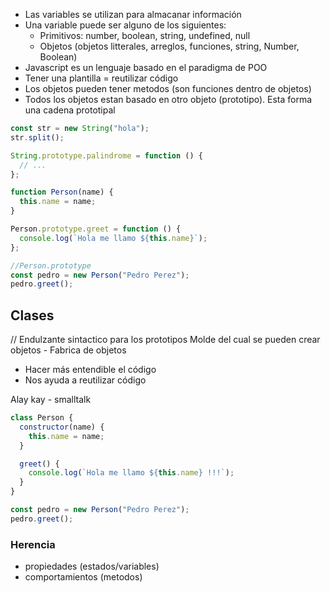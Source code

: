 - Las variables se utilizan para almacanar información
- Una variable puede ser alguno de los siguientes:
  - Primitivos: number, boolean, string, undefined, null
  - Objetos (objetos litterales, arreglos, funciones, string, Number, Boolean)
- Javascript es un lenguaje basado en el paradigma de POO
- Tener una plantilla = reutilizar código
- Los objetos pueden tener metodos (son funciones dentro de objetos)
- Todos los objetos estan basado en otro objeto (prototipo). Esta forma una cadena prototipal

```js
const str = new String("hola");
str.split();

String.prototype.palindrome = function () {
  // ...
};
```

```js
function Person(name) {
  this.name = name;
}

Person.prototype.greet = function () {
  console.log(`Hola me llamo ${this.name}`);
};

//Person.prototype
const pedro = new Person("Pedro Perez");
pedro.greet();
```

## Clases

// Endulzante sintactico para los prototipos
Molde del cual se pueden crear objetos - Fabrica de objetos

- Hacer más entendible el código
- Nos ayuda a reutilizar código

Alay kay - smalltalk

```js
class Person {
  constructor(name) {
    this.name = name;
  }

  greet() {
    console.log(`Hola me llamo ${this.name} !!!`);
  }
}

const pedro = new Person("Pedro Perez");
pedro.greet();
```

### Herencia

- propiedades (estados/variables)
- comportamientos (metodos)
